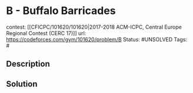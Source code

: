 # B - Buffalo Barricades

contest: [[CFICPC/101620/101620|2017-2018 ACM-ICPC, Central Europe Regional Contest (CERC 17)]]
url: https://codeforces.com/gym/101620/problem/B
Status: #UNSOLVED
Tags: #

## Description

## Solution


